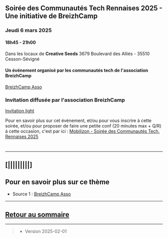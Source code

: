 ## Soirée des Communautés Tech Rennaises 2025 - Une initiative de BreizhCamp 

### Jeudi 6 mars 2025 

#### 18h45 - 21h00

Dans les locaux de **Creative Seeds** 
3679 Boulevard des Alliés - 35510 Cesson-Sévigné


#### Un événement organisé par les communautés tech de l'association BreizhCamp 
[BreizhCamp Asso](https://www.breizhcamp.org/asso/)


### Invitation diffusée par l'association BreizhCamp
[Invitation light](../illustrim/PDFfiles/soiree_DC_2025-03-06-light.png)

Pour en savoir plus sur cet événement,
et/ou pour vous inscrire à cette soirée,
et/ou pour proposer de faire une petite conf (20 minutes max + Q/R) à cette occasion,
c'est par ici : [Mobilizon - Soirée des Communautés Tech. Rennaises 2025 ](https://events.rennes.tech/events/2fcd33e4-bc79-465d-a661-d5a39efd245c)

#  

---

## [|||||||||] 
>
## Pour en savoir plus sur ce thème

- Source 1 : [BreizhCamp Asso](https://www.breizhcamp.org/asso/)

---

## [Retour au sommaire](https://dcn-prof.github.io/breizhdataclub/)
  


---



>

>  *  Version 2025-02-01
